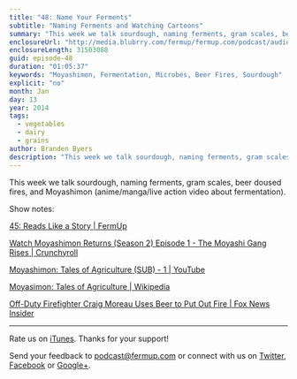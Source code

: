 ```yaml
---
title: "48: Name Your Ferments"
subtitle: "Naming Ferments and Watching Cartoons"
summary: "This week we talk sourdough, naming ferments, gram scales, beer doused fires, and Moyashimon (anime/manga/live action video about fermentation)."
enclosureUrl: "http://media.blubrry.com/fermup/fermup.com/podcast/audio/fermup-48.mp3"
enclosureLength: 31503088
guid: episode-48
duration: "01:05:37"
keywords: "Moyashimon, Fermentation, Microbes, Beer Fires, Sourdough"
explicit: "no"
month: Jan
day: 13
year: 2014
tags:
  - vegetables
  - dairy
  - grains
author: Branden Byers
description: "This week we talk sourdough, naming ferments, gram scales, beer doused fires, and Moyashimon (anime/manga/live action video about fermentation)."
---
```

This week we talk sourdough, naming ferments, gram scales, beer doused fires, and Moyashimon (anime/manga/live action video about fermentation).

Show notes:

[45: Reads Like a Story | FermUp](http://fermup.com/podcast/45/)

[Watch Moyashimon Returns (Season 2) Episode 1 - The Moyashi Gang Rises | Crunchyroll](http://www.crunchyroll.com/moyashimon/episode-1-the-moyashi-gang-rises-607491)

[Moyashimon: Tales of Agriculture (SUB) - 1 | YouTube](http://www.youtube.com/watch?v=RosyASH-sh0)

[Moyasimon: Tales of Agriculture | Wikipedia](http://en.wikipedia.org/wiki/Moyasimon:_Tales_of_Agriculture)

[Off-Duty Firefighter Craig Moreau Uses Beer to Put Out Fire | Fox News Insider](http://foxnewsinsider.com/2014/01/12/duty-firefighter-craig-moreau-uses-beer-put-out-fire)

---

Rate us on [iTunes](http://itunes.apple.com/podcast/fermup-fermented-food-podcast/id593958494). Thanks for your support!

Send your feedback to <a href="mailto:podcast@fermup.com">podcast@fermup.com</a> or connect with us on [Twitter](https://twitter.com/fermup), [Facebook](http://www.facebook.com/fermup) or [Google+](https://google.com/+fermup).
